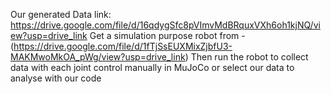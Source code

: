 Our generated Data link: https://drive.google.com/file/d/16qdygSfc8pVImvMdBRquxVXh6oh1kjNQ/view?usp=drive_link
Get a simulation purpose robot from -(https://drive.google.com/file/d/1fTjSsEUXMixZjbfU3-MAKMwoMkOA_pWg/view?usp=drive_link)  Then run the robot to collect data with each joint control manually in MuJoCo or select our data to analyse with our code
